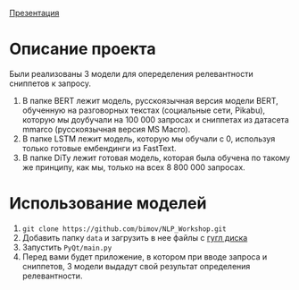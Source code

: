 [Презентация](https://docs.google.com/presentation/d/1iIThP7jm1k16UAtk-hseoq7D0USnQUDqEvxrkedwWkw/edit?usp=sharing)

# Описание проекта
Были реализованы 3 модели для опеределения релевантности сниппетов к запросу.
1. В папке BERT лежит модель, русскоязычная версия модели BERT, обученную на разговорных текстах (социальные сети, Pikabu), которую мы доубучали на 100 000 запросах и сниппетах из датасета mmarco (русскоязычная версия MS Macro).
2. В папке LSTM лежит модель, которую мы обучали с 0, используя только готовые ембендинги из FastText.
3. В папке DiTy лежит готовая модель, которая была обучена по такому же принципу, как мы, только на всех 8 800 000 запросах.
# Использование моделей
1. `git clone https://github.com/bimov/NLP_Workshop.git`
2. Добавить папку `data` и загрузить в нее файлы с [гугл диска]()
3. Запустить `PyQt/main.py`
4. Перед вами будет приложение, в котором при вводе запроса и сниппетов, 3 модели выдадут свой результат определения релевантности.
